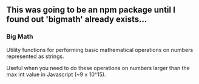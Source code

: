 ## This was going to be an npm package until I found out 'bigmath' already exists...

### Big Math

Utility functions for performing basic mathematical operations on numbers represented as strings. 

Useful when you need to do these operations on numbers larger than the max int value in Javascript (~9 x 10^15).

